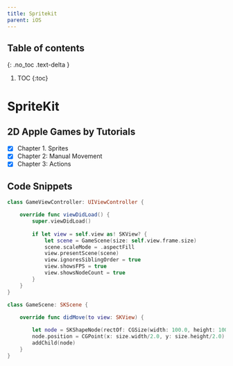 ```yaml
---
title: Spritekit
parent: iOS
---
```


## Table of contents
{: .no_toc .text-delta }

1. TOC
{:toc}

<!--- Everything above this is generated --->

# SpriteKit

## 2D Apple Games by Tutorials
- [x] Chapter 1. Sprites
- [x] Chapter 2: Manual Movement
- [x] Chapter 3: Actions

## Code Snippets

```swift
class GameViewController: UIViewController {

    override func viewDidLoad() {
        super.viewDidLoad()
        
        if let view = self.view as! SKView? {
            let scene = GameScene(size: self.view.frame.size)
            scene.scaleMode = .aspectFill
            view.presentScene(scene)
            view.ignoresSiblingOrder = true
            view.showsFPS = true
            view.showsNodeCount = true
        }
    }
}
```

```swift
class GameScene: SKScene {
    
    override func didMove(to view: SKView) {

        let node = SKShapeNode(rectOf: CGSize(width: 100.0, height: 100.0))
        node.position = CGPoint(x: size.width/2.0, y: size.height/2.0)
        addChild(node)
    }
}
```

